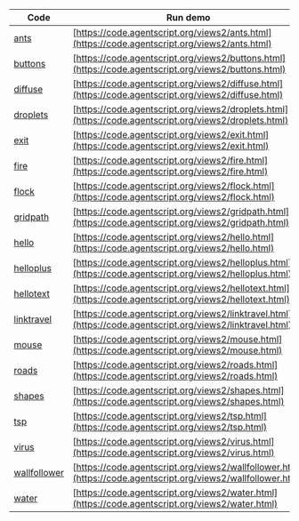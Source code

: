 Code    | Run demo
------- | ------
[ants](https://github.com/backspaces/agentscript/tree/master/views2/ants.html#L1) | [https://code.agentscript.org/views2/ants.html](https://code.agentscript.org/views2/ants.html)
[buttons](https://github.com/backspaces/agentscript/tree/master/views2/buttons.html#L1) | [https://code.agentscript.org/views2/buttons.html](https://code.agentscript.org/views2/buttons.html)
[diffuse](https://github.com/backspaces/agentscript/tree/master/views2/diffuse.html#L1) | [https://code.agentscript.org/views2/diffuse.html](https://code.agentscript.org/views2/diffuse.html)
[droplets](https://github.com/backspaces/agentscript/tree/master/views2/droplets.html#L1) | [https://code.agentscript.org/views2/droplets.html](https://code.agentscript.org/views2/droplets.html)
[exit](https://github.com/backspaces/agentscript/tree/master/views2/exit.html#L1) | [https://code.agentscript.org/views2/exit.html](https://code.agentscript.org/views2/exit.html)
[fire](https://github.com/backspaces/agentscript/tree/master/views2/fire.html#L1) | [https://code.agentscript.org/views2/fire.html](https://code.agentscript.org/views2/fire.html)
[flock](https://github.com/backspaces/agentscript/tree/master/views2/flock.html#L1) | [https://code.agentscript.org/views2/flock.html](https://code.agentscript.org/views2/flock.html)
[gridpath](https://github.com/backspaces/agentscript/tree/master/views2/gridpath.html#L1) | [https://code.agentscript.org/views2/gridpath.html](https://code.agentscript.org/views2/gridpath.html)
[hello](https://github.com/backspaces/agentscript/tree/master/views2/hello.html#L1) | [https://code.agentscript.org/views2/hello.html](https://code.agentscript.org/views2/hello.html)
[helloplus](https://github.com/backspaces/agentscript/tree/master/views2/helloplus.html#L1) | [https://code.agentscript.org/views2/helloplus.html](https://code.agentscript.org/views2/helloplus.html)
[hellotext](https://github.com/backspaces/agentscript/tree/master/views2/hellotext.html#L1) | [https://code.agentscript.org/views2/hellotext.html](https://code.agentscript.org/views2/hellotext.html)
[linktravel](https://github.com/backspaces/agentscript/tree/master/views2/linktravel.html#L1) | [https://code.agentscript.org/views2/linktravel.html](https://code.agentscript.org/views2/linktravel.html)
[mouse](https://github.com/backspaces/agentscript/tree/master/views2/mouse.html#L1) | [https://code.agentscript.org/views2/mouse.html](https://code.agentscript.org/views2/mouse.html)
[roads](https://github.com/backspaces/agentscript/tree/master/views2/roads.html#L1) | [https://code.agentscript.org/views2/roads.html](https://code.agentscript.org/views2/roads.html)
[shapes](https://github.com/backspaces/agentscript/tree/master/views2/shapes.html#L1) | [https://code.agentscript.org/views2/shapes.html](https://code.agentscript.org/views2/shapes.html)
[tsp](https://github.com/backspaces/agentscript/tree/master/views2/tsp.html#L1) | [https://code.agentscript.org/views2/tsp.html](https://code.agentscript.org/views2/tsp.html)
[virus](https://github.com/backspaces/agentscript/tree/master/views2/virus.html#L1) | [https://code.agentscript.org/views2/virus.html](https://code.agentscript.org/views2/virus.html)
[wallfollower](https://github.com/backspaces/agentscript/tree/master/views2/wallfollower.html#L1) | [https://code.agentscript.org/views2/wallfollower.html](https://code.agentscript.org/views2/wallfollower.html)
[water](https://github.com/backspaces/agentscript/tree/master/views2/water.html#L1) | [https://code.agentscript.org/views2/water.html](https://code.agentscript.org/views2/water.html)
